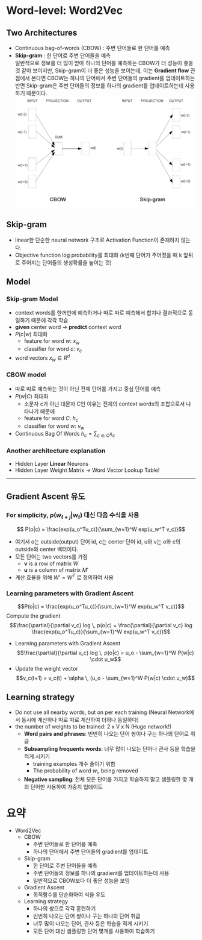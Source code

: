 # Word-level: Word2Vec
## Two Architectures
- Continuous bag-of-words (CBOW) : 주변 단어들로 한 단어를 예측   
- **Skip-gram** : 한 단어로 주변 단어들을 예측  
일반적으로 정보를 더 많이 받아 하나의 단어를 예측하는 CBOW가 더 성능이 좋을 것 같아 보이지만, Skip-gram이 더 좋은 성능을 보이는데, 이는 **Gradient flow** 관점에서 본다면 CBOW는 하나의 단어에서 주변 단어들의 gradient를 업데이트하는 반면 Skip-gram은 주변 단어들의 정보를 하나의 gradient를 업데이트하는데 사용하기 때문이다.
![CBOW_vs_Skipgram.png](./imgs/CBOW_vs_Skipgram.png)
## Skip-gram
- linear한 단순한 neural network 구조로 Activation Function이 존재하지 않는다.
- Objective function
  log probability를 최대화 (k번째 단어가 주어졌을 때 k 앞뒤로 주어지는 단어들의 생성확률을 높이는 것)
## Model
### Skip-gram Model
- context words를 한꺼번에 예측하거나 따로 따로 예측해서 합치나 결과적으로 동일하기 때문에 각각 학습
- **given** center word -> **predict** context word
- $P(c|w)$ 최대화  
	- feature for word $w$: $x_w$  
	- classifier for word $c$: $v_c$  
- word vectors $x_w \in R^d$
### CBOW model
- 따로 따로 예측하는 것이 아닌 전체 단어를 가지고 중심 단어를 예측
- $P(w|C)$ 최대화
	- 소문자 c가 아닌 대문자 C인 이유는 전체의 context words의 조합으로서 나타나기 때문에
	- feature for word $C$: $h_c$  
	- classifier for word $w$: $v_w$  
- Continuous Bag Of Words $h_c = \displaystyle\sum_{c \in C} x_c$
### Another architecture explanation
- Hidden Layer **Linear** Neurons
- Hidden Layer Weight Matrix -> Word Vector Lookup Table!
---
## Gradient Ascent 유도
### For simplicity,  $p(w_{t+j}|w_t)$ 대신 다음 수식을 사용
$$ P(o|c) = \frac{exp(u_o^Tu_c)}{\sum_{w=1}^W exp(u_w^T v_c)}$$
- 여기서 o는 outside(output) 단어 id, c는 center 단어 id, u와 v는 o와 c의 outside와 center 벡터이다.
- 모든 단어는 two vectors를 가짐
	- **v** is a row of matrix $W$
	- **u** is a column of matrix $M’$
-  계산 효율을 위해 $W’ = W^T$ 로 정의하여 사용
### Learning parameters with Gradient Ascent
$$P(o|c) = \frac{exp(u_o^Tu_c)}{\sum_{w=1}^W exp(u_w^T v_c)}$$
Compute the gradient  
$$\frac{\partial}{\partial v_c} log \, p(o|c) = \frac{\partial}{\partial v_c} log \frac{exp(u_o^Tu_c)}{\sum_{w=1}^W exp(u_w^T v_c)}$$
  -  Learning parameters with Gradient Ascent
$$\frac{\partial}{\partial v_c} log \, p(o|c) = u_o - \sum_{w=1}^W P(w|c) \cdot u_w$$
  - Update the weight vector 
    $$v_c(t+1) = v_c(t) + \alpha \, (u_o - \sum_{w=1}^W P(w|c) \cdot u_w)$$
## Learning strategy
- Do not use all nearby words, but on per each training 
  (Neural Network에서 동시에 계산하나 따로 따로 계산하여 더하나 동일하다)
- the number of weights to be trained: 2 x V x N (Huge network!)
	- **Word pairs and phrases**: 빈번히 나오는 단어 쌍이나 구는 하나의 단어로 취급
	- **Subsampling frequents words**: 너무 많이 나오는 단어나 관사 등을 학습을 적게 시키기 
		- training examples 개수 줄이기 위함
		- The probability of word $w_i$, being removed
	- **Negative sampling**: 전체 모든 단어를 가지고 학습하지 말고 샘플링한 몇 개의 단어만 사용하여 가중치 업데이트

# 요약
- Word2Vec
	- CBOW
		- 주변 단어들로 한 단어를 예측
		- 하나의 단어에서 주변 단어들의 gradient를 업데이트
	- Skip-gram
		- 한 단어로 주변 단어들을 예측
		- 주변 단어들의 정보를 하나의 gradient를 업데이트하는데 사용
		- 일반적으로 CBOW보다 더 좋은 성능을 보임
	- Gradient Ascent
		- 목적함수를 단순화하여 식을 유도
	- Learning strategy
		- 하나의 쌍으로 각각 훈련하기
		- 빈번히 나오는 단어 쌍이나 구는 하나의 단어 취급
		- 너무 많이 나오는 단어, 관사 등은 학습을 적게 시키기
		- 모든 단어 대신 샘플링한 단어 몇개를 사용하여 학습하기